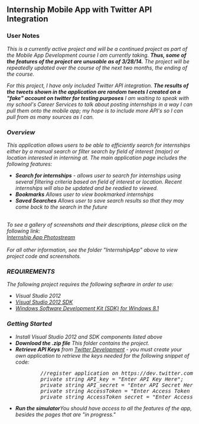 <h2>Internship Mobile App with Twitter API Integration</h2>
<h3> User Notes</h3>
<i>This is a currently active project and will be a continued project as part of the Mobile App Development course I am currently taking. <b>Thus, some of the features of the project are unusable as of 3/28/14.</b> The project will be repeatedly updated over the course of the next two months, the ending of the course. <br>

For this project, I have only included Twitter API integration. <b>The results of the tweets shown in the application are random tweets I created on a "fake" account on twitter for testing purposes</b> I am waiting to speak with my school's Career Services to talk about posting internships in a way I can pull them onto the mobile app; my hope is to include more API's so I can pull from as many sources as I can.
<br>

<h3>Overview</h3>

This application allows users to be able to efficiently search for internships either by a manual search or filter search by field of interest (major) or location interested in interning at. The main application page includes the following features:
<ul>
	<li><b>Search for internships</b> - allows user to search for internships using several filtering criteria based on field of interest or location. Recent internships will also be updated and be readied to viewed.</li>
    <li><b>Bookmarks</b> Allows user to view bookmarked internships</li>
    <li><b>Saved Searches</b> Allows user to save search results so that they may come back to the search in the future</li>
</ul> <br>
To see a gallery of screenshots and their descriptions, please click on the following link: <br> <a href="https://www.flickr.com/photos/tglasser15/sets/72157643076449664/">Internship App Photostream</a><br>
<br> 
For all other information, see the folder "InternshipApp" above to view project code and screenshots.

<h3>REQUIREMENTS </h3>
The following project requires the following software in order to use: <br>
<ul>
	<li>Visual Studio 2012
    <li><a href="http://www.microsoft.com/en-us/download/details.aspx?id=30668">Visual Studio 2012 SDK</a>
    <li><a href="http://msdn.microsoft.com/en-us/windows/desktop/bg162891.aspx">Windows Software Development Kit (SDK) for Windows 8.1</a>
</ul>


<h3>Getting Started</h3>
<ul>
<li> Install Visual Studio 2012 and SDK components listed above</li>
<li><b>Download the .zip file</b> This folder contains the project.</li>
<li><b>Retrieve API Keys</b> from <a href="https://dev.twitter.com/">Twitter Development</a> - you must create your own application to retrieve the keys needed for the following snippet of code:
<pre>
        //register application on https://dev.twitter.com/ to retrieve API keys below
        private string API_key = "Enter API Key Here";
        private string API_secret = "Enter API Secret Here";
        private string AccessToken = "Enter Access Token Here";
        private string AccessToken_secret = "Enter Access Token Secret Here";
</pre>
<li><b>Run the simulator</b>You should have access to all the features of the app, besides the pages that are "in progress."</li>
</ul>

